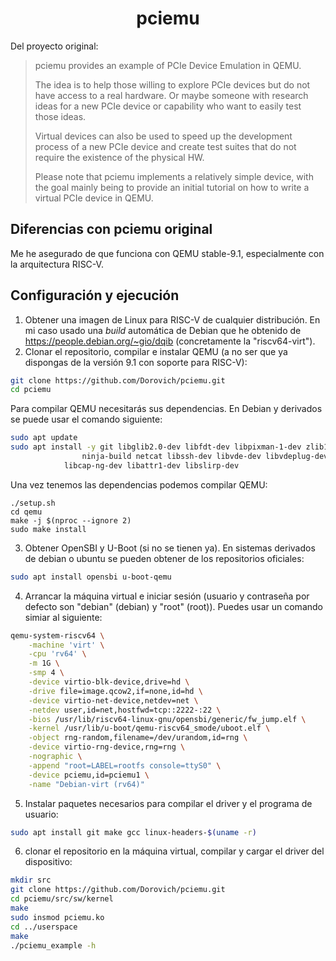 <div align="center">

<h1>pciemu</i></h1>
 
</div>

Del proyecto original:
> pciemu provides an example of PCIe Device Emulation in QEMU.
>
> The idea is to help those willing to explore PCIe devices but do not have access
to a real hardware. Or maybe someone with research ideas for a new PCIe device
or capability who want to easily test those ideas.
>
> Virtual devices can also be used to speed up the development process of a new
PCIe device and create test suites that do not require the existence of the
physical HW.
>
> Please note that pciemu implements a relatively simple device, with the goal
mainly being to provide an initial tutorial on how to write a virtual PCIe device
in QEMU. 

## Diferencias con pciemu original
Me he asegurado de que funciona con QEMU stable-9.1, especialmente con la
arquitectura RISC-V.

## Configuración y ejecución
1. Obtener una imagen de Linux para RISC-V de cualquier distribución. En mi caso usado una *build* automática de Debian que he obtenido de https://people.debian.org/~gio/dqib (concretamente la "riscv64-virt").
2. Clonar el repositorio, compilar e instalar QEMU (a no ser que ya dispongas de la versión 9.1 con soporte para RISC-V):
```sh
git clone https://github.com/Dorovich/pciemu.git
cd pciemu
```
Para compilar QEMU necesitarás sus dependencias. En Debian y derivados se puede usar el comando siguiente:
```sh
sudo apt update
sudo apt install -y git libglib2.0-dev libfdt-dev libpixman-1-dev zlib1g-dev \
     	 	    ninja-build netcat libssh-dev libvde-dev libvdeplug-dev \
		    libcap-ng-dev libattr1-dev libslirp-dev
```
Una vez tenemos las dependencias podemos compilar QEMU:
```
./setup.sh
cd qemu
make -j $(nproc --ignore 2)
sudo make install
```
3. Obtener OpenSBI y U-Boot (si no se tienen ya). En sistemas derivados de debian o ubuntu se pueden obtener de los repositorios oficiales:
```sh
sudo apt install opensbi u-boot-qemu
```
4. Arrancar la máquina virtual e iniciar sesión (usuario y contraseña por defecto son "debian" (debian) y "root" (root)). Puedes usar un comando simiar al siguiente:
```sh
qemu-system-riscv64 \
    -machine 'virt' \
    -cpu 'rv64' \
    -m 1G \
    -smp 4 \
    -device virtio-blk-device,drive=hd \
    -drive file=image.qcow2,if=none,id=hd \
    -device virtio-net-device,netdev=net \
    -netdev user,id=net,hostfwd=tcp::2222-:22 \
    -bios /usr/lib/riscv64-linux-gnu/opensbi/generic/fw_jump.elf \
    -kernel /usr/lib/u-boot/qemu-riscv64_smode/uboot.elf \
    -object rng-random,filename=/dev/urandom,id=rng \
    -device virtio-rng-device,rng=rng \
    -nographic \
    -append "root=LABEL=rootfs console=ttyS0" \
    -device pciemu,id=pciemu1 \
    -name "Debian-virt (rv64)"
```
5. Instalar paquetes necesarios para compilar el driver y el programa de usuario:
```sh
sudo apt install git make gcc linux-headers-$(uname -r)
```
6. clonar el repositorio en la máquina virtual, compilar y cargar el driver del dispositivo:
```sh
mkdir src
git clone https://github.com/Dorovich/pciemu.git
cd pciemu/src/sw/kernel
make
sudo insmod pciemu.ko
cd ../userspace
make
./pciemu_example -h
```
